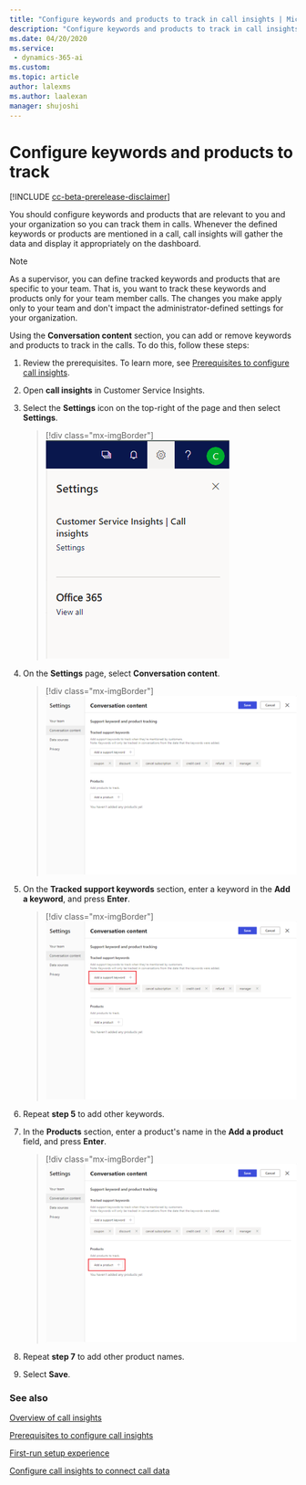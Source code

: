 ```yaml
---
title: "Configure keywords and products to track in call insights | MicrosoftDocs"
description: "Configure keywords and products to track in call insights"
ms.date: 04/20/2020
ms.service: 
 - dynamics-365-ai
ms.custom: 
ms.topic: article
author: lalexms
ms.author: laalexan
manager: shujoshi 
---
```


# Configure keywords and products to track

[!INCLUDE [cc-beta-prerelease-disclaimer](../includes/cc-beta-prerelease-disclaimer.md)]

You should configure keywords and products that are relevant to you and your organization so you can track them in calls. Whenever the defined keywords or products are mentioned in a call, call insights will gather the data and display it appropriately on the dashboard.

> [!NOTE]
> As a supervisor, you can define tracked keywords and products that are specific to your team. That is, you want to track these keywords and products only for your team member calls. 
> The changes you make apply only to your team and don't impact the administrator-defined settings for your organization.

Using the **Conversation content** section, you can add or remove keywords and products to track in the calls. To do this, follow these steps:

1.	Review the prerequisites. To learn more, see [Prerequisites to configure call insights](ci-admin-prereqs.md).

2.	Open **call insights** in Customer Service Insights. 

3.	Select the **Settings** icon on the top-right of the page and then select **Settings**.

    > [!div class="mx-imgBorder"]
    > ![Select settings option](media/ci-app-admin-select-settings.png "Select settings option")

4.	On the **Settings** page, select **Conversation content**.

    > [!div class="mx-imgBorder"]
    > ![Conversations section](media/ci-app-admin-select-conversation-content.png "Conversations section")

5.	On the **Tracked support keywords** section, enter a keyword in the **Add a keyword**, and press **Enter**.

    > [!div class="mx-imgBorder"]
    > ![Tracked keywords section](media/ci-app-admin-enter-tracked-keywords.png "Tracked keywords section")

6.	Repeat **step 5** to add other keywords.

7.	In the **Products** section, enter a product's name in the **Add a product** field, and press **Enter**.

    > [!div class="mx-imgBorder"]
    > ![Products section](media/ci-app-admin-enter-products.png "Products section")

8.	Repeat **step 7** to add other product names.

9.	Select **Save**.

### See also

[Overview of call insights](ci-overview.md)

[Prerequisites to configure call insights](ci-admin-prereqs.md)

[First-run setup experience](ci-admin-fre-setup.md)

[Configure call insights to connect call data](ci-admin-config-call-data.md)

